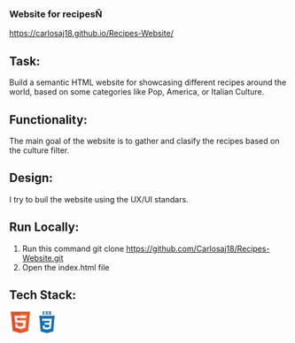 ### Website for recipesÑ

https://carlosaj18.github.io/Recipes-Website/

## Task:

Build a semantic HTML website for showcasing different recipes around the world, based on some categories like Pop, America, or Italian Culture.

## Functionality:

The main goal of the website is to gather and clasify the recipes based on the culture filter. 

## Design:

I try to buil the website using the UX/UI standars. 

## Run Locally:

1. Run this command git clone https://github.com/Carlosaj18/Recipes-Website.git
2. Open the index.html file

## Tech Stack:

<img src="https://github.com/devicons/devicon/blob/master/icons/html5/html5-original.svg" title="HTML5" alt="HTML" width="40" height="40"/>&nbsp;
<img src="https://github.com/devicons/devicon/blob/master/icons/css3/css3-plain-wordmark.svg"  title="CSS3" alt="CSS" width="40" height="40"/>&nbsp;




